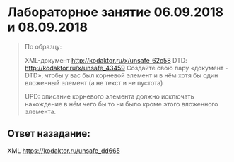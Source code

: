 # Лабораторное занятие 06.09.2018 и 08.09.2018

>По образцу:
>
>XML-документ http://kodaktor.ru/x/unsafe_62c58
>DTD: http://kodaktor.ru/x/unsafe_43459
>Создайте свою пару «документ - DTD», чтобы у вас был корневой элемент и в нём хотя бы один вложенный элемент (а не текст и не пустота)
>
>   UPD: описание корневого элемента должно исключать нахождение в нём чего бы то ни было кроме этого вложенного элемента.

## Ответ назадание:
XML https://kodaktor.ru/unsafe_dd665 
